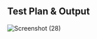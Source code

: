 ## Test Plan & Output ##
![Screenshot (28)](https://user-images.githubusercontent.com/94476845/143453807-10a16573-828f-4c66-af2a-4ff2aaa97f8b.png)
